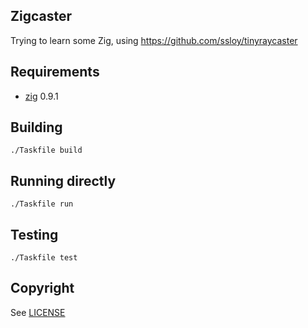 ## Zigcaster

Trying to learn some Zig, using https://github.com/ssloy/tinyraycaster

## Requirements

* [zig] 0.9.1

[zig]: https://ziglang.org

## Building

```shell
./Taskfile build
```

## Running directly

```shell
./Taskfile run
```

## Testing

```shell
./Taskfile test
```

## Copyright

See [LICENSE](LICENSE)
